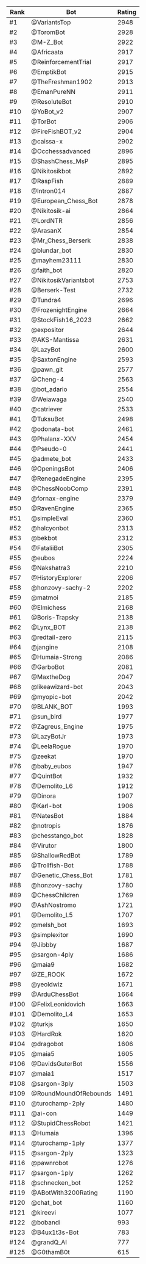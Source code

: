 Rank|Bot|Rating
---|---|---
#1|@VariantsTop|2948
#2|@ToromBot|2928
#3|@M-Z_Bot|2922
#4|@Africaata|2917
#5|@ReinforcementTrial|2917
#6|@EmptikBot|2915
#7|@TheFreshman1902|2913
#8|@EmanPureNN|2911
#9|@ResoluteBot|2910
#10|@YoBot_v2|2907
#11|@TorBot|2906
#12|@FireFishBOT_v2|2904
#13|@caissa-x|2902
#14|@Occhessadvanced|2896
#15|@ShashChess_MsP|2895
#16|@Nikitosikbot|2892
#17|@RaspFish|2889
#18|@Intron014|2887
#19|@European_Chess_Bot|2878
#20|@Nikitosik-ai|2864
#21|@LordNTR|2856
#22|@ArasanX|2854
#23|@Mr_Chess_Berserk|2838
#24|@blundar_bot|2830
#25|@mayhem23111|2830
#26|@faith_bot|2820
#27|@NikitosikVariantsbot|2753
#28|@Berserk-Test|2732
#29|@Tundra4|2696
#30|@FrozenightEngine|2664
#31|@StockFish16_2023|2662
#32|@expositor|2644
#33|@AKS-Mantissa|2631
#34|@LazyBot|2600
#35|@SaxtonEngine|2593
#36|@pawn_git|2577
#37|@Cheng-4|2563
#38|@bot_adario|2554
#39|@Weiawaga|2540
#40|@catriever|2533
#41|@TuksuBot|2498
#42|@odonata-bot|2461
#43|@Phalanx-XXV|2454
#44|@Pseudo-0|2441
#45|@admete_bot|2433
#46|@OpeningsBot|2406
#47|@RenegadeEngine|2395
#48|@ChessNoobComp|2391
#49|@fornax-engine|2379
#50|@RavenEngine|2365
#51|@simpleEval|2360
#52|@halcyonbot|2313
#53|@bekbot|2312
#54|@FataliiBot|2305
#55|@eubos|2224
#56|@Nakshatra3|2210
#57|@HistoryExplorer|2206
#58|@honzovy-sachy-2|2202
#59|@matmoi|2185
#60|@Elmichess|2168
#61|@Boris-Trapsky|2138
#62|@Lynx_BOT|2138
#63|@redtail-zero|2115
#64|@jangine|2108
#65|@Humaia-Strong|2086
#66|@GarboBot|2081
#67|@MaxtheDog|2047
#68|@likeawizard-bot|2043
#69|@myopic-bot|2042
#70|@BLANK_BOT|1993
#71|@sun_bird|1977
#72|@Zagreus_Engine|1975
#73|@LazyBotJr|1973
#74|@LeelaRogue|1970
#75|@zeekat|1970
#76|@baby_eubos|1947
#77|@QuintBot|1932
#78|@Demolito_L6|1912
#79|@Dinora|1907
#80|@Karl-bot|1906
#81|@NatesBot|1884
#82|@notropis|1876
#83|@chesstango_bot|1828
#84|@Virutor|1800
#85|@ShallowRedBot|1789
#86|@Trollfish-Bot|1788
#87|@Genetic_Chess_Bot|1781
#88|@honzovy-sachy|1780
#89|@ChessChildren|1769
#90|@AshNostromo|1721
#91|@Demolito_L5|1707
#92|@melsh_bot|1693
#93|@simplexitor|1690
#94|@Jibbby|1687
#95|@sargon-4ply|1686
#96|@maia9|1682
#97|@ZE_ROOK|1672
#98|@yeoldwiz|1671
#99|@ArduChessBot|1664
#100|@FelixLeonidovich|1663
#101|@Demolito_L4|1653
#102|@turkjs|1650
#103|@HardRok|1620
#104|@dragobot|1606
#105|@maia5|1605
#106|@DavidsGuterBot|1556
#107|@maia1|1517
#108|@sargon-3ply|1503
#109|@RoundMoundOfRebounds|1491
#110|@turochamp-2ply|1480
#111|@ai-con|1449
#112|@StupidChessRobot|1421
#113|@Humaia|1396
#114|@turochamp-1ply|1377
#115|@sargon-2ply|1323
#116|@pawnrobot|1276
#117|@sargon-1ply|1262
#118|@schnecken_bot|1252
#119|@ABotWith3200Rating|1190
#120|@chat_bot|1160
#121|@kireevi|1077
#122|@bobandi|993
#123|@B4ux1t3s-Bot|783
#124|@grandQ_AI|777
#125|@G0thamB0t|615

